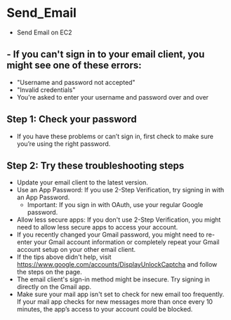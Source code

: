 # Send_Email 
- Send Email on EC2

## - If you can't sign in to your email client, you might see one of these errors:
- "Username and password not accepted"
- "Invalid credentials"
- You're asked to enter your username and password over and over

## Step 1: Check your password
- If you have these problems or can’t sign in, first check to make sure you’re using the right password.

## Step 2: Try these troubleshooting steps
- Update your email client to the latest version.
- Use an App Password: If you use 2-Step Verification, try signing in with an App Password.
  - Important: If you sign in with OAuth, use your regular Google password.
- Allow less secure apps: If you don't use 2-Step Verification, you might need to allow less secure apps to access your account.
- If you recently changed your Gmail password, you might need to re-enter your Gmail account information or completely repeat your Gmail account setup on your other email client.
- If the tips above didn't help, visit https://www.google.com/accounts/DisplayUnlockCaptcha and follow the steps on the page.
- The email client's sign-in method might be insecure. Try signing in directly on the Gmail app.
- Make sure your mail app isn't set to check for new email too frequently. If your mail app checks for new messages more than once every 10 minutes, the app’s access to your account could be blocked.
